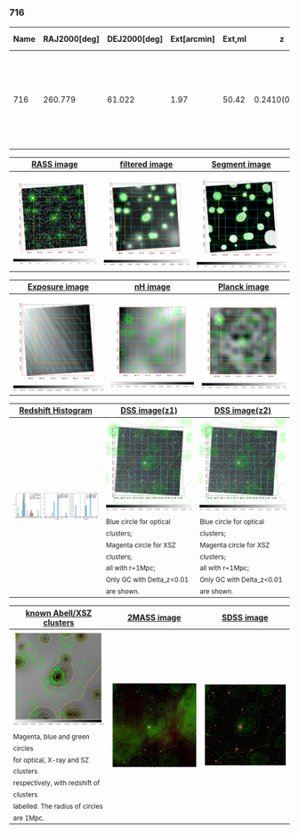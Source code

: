 <div STYLE="page-break-after: always;"></div>

### 716

|Name|RAJ2000[deg]|DEJ2000[deg] |Ext[arcmin]| Ext,ml | z | z_src| C|GC(XSZ,Delta_z<0.01)| GC(OPT,Delta_z<0.01)|GC| R_sig[arcmin] | R500[arcmin] | R500[Mpc]| CRsig[c/s] | CR500[c/s] |L500[1E44 erg/s]|F500[1E-12 erg/s/cm^2]| M500[1E14 Msun]|Tx[keV]|Cnt_sig|Beta|Rc[arcmin]|Comment|Alias|
|---|---|---|---|---|---|------|---|--------|---------|----------|---|---|---|---|---|---|---|---|---|---|---|---|---|---|
|716| 260.779| 61.022| 1.97| 50.42| 0.2410(0.000)| z_opt| S| -| N, W| A, C, N, PSZ2, Tar, W| 11.238| 3.764| 0.859| 0.038(0.012)| 0.034(0.010)| 1.174(0.172)| 0.671(0.098)| 2.30(0.16)| 3.87(0.18)| 195.8| 0.905(-0.112+0.069)| 2.574(-0.476+0.381)| $z$ of optical clusters; An SZ cluster with $z$ = 0.2670 and offset = 0.09 Mpc| k214|

|[RASS image](../image/716/716_img.pdf)|[filtered image](../image/716/716_fil.pdf)|[Segment image](../image/716/716_seg.pdf)|
|-------------------|--------------------|-------------------|
| <img src="../image/716/716_img.png" width="300">  | <img src="../image/716/716_fil.png" width="300">   | <img src="../image/716/716_seg.png" width="300">  |

|[Exposure image](../image/716/716_mex.pdf)| [nH image](../image/716/716_nh.pdf)| [Planck image](../image/716/716_p.pdf)|
|-------------------|--------------------|-------------------|
|<img src="../image/716/716_mex.png" width="300">   | <img src="../image/716/716_nh.png" width="300">    | <img src="../image/716/716_p.png" width="300"> |

|[Redshift Histogram](../image/716/716_zg.pdf) | [DSS image(z1)](../image/716/716_dss_z1.pdf)      |  [DSS image(z2)](../image/716/716_dss_z2.pdf)    |
|-------------------|--------------------|-------------------|
|<img src="../image/716/716_zg.png" width="300"> |<img src="../image/716/716_dss_z1.png" width="300"> <sub><br>Blue circle for optical clusters; <br>Magenta circle for XSZ clusters; <br>all with r=1Mpc; <br>Only GC with Delta_z<0.01 are shown. </sub>| <img src="../image/716/716_dss_z2.png" width="300"><sub><br>Blue circle for optical clusters; <br>Magenta circle for XSZ clusters; <br>all with r=1Mpc; <br>Only GC with Delta_z<0.01 are shown. </sub> |

|[known Abell/XSZ clusters](../image/716/716_gc.pdf) | [2MASS image](../image/716/716_2mass.pdf)      |[SDSS image](../image/716/716_sdss.pdf)   |
|-------------------|-------------------|-------------------|
|<img src=../image/716/716_gc.png width="300"> <br><sub>Magenta, blue and green circles <br>for optical, X-ray and SZ clusters <br>respectively, with redshift of clusters <br>labelled. The radius of circles <br>are 1Mpc.</sub>|<img src="../image/716/716_2mass.png" width="300">  | <img src="../image/716/716_sdss.png" width="300">  |




